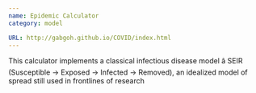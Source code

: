 ```yaml
---
name: Epidemic Calculator
category: model

URL: http://gabgoh.github.io/COVID/index.html
---
```


This calculator implements a classical infectious disease model â SEIR (Susceptible -> Exposed -> Infected -> Removed), an idealized model of spread still used in frontlines of research